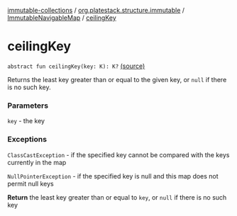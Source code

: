 [immutable-collections](../../index.md) / [org.platestack.structure.immutable](../index.md) / [ImmutableNavigableMap](index.md) / [ceilingKey](.)

# ceilingKey

`abstract fun ceilingKey(key: K): K?` [(source)](https://github.com/PlateStack/immutable-collections/blob/v0.1.0-alpha/src/main/kotlin/org/platestack/structure/immutable/ImmutableNavigableMap.kt#L141)

Returns the least key greater than or equal to the given key,
or `null` if there is no such key.

### Parameters

`key` - the key

### Exceptions

`ClassCastException` - if the specified key cannot be compared
    with the keys currently in the map

`NullPointerException` - if the specified key is null
    and this map does not permit null keys

**Return**
the least key greater than or equal to `key`,
    or `null` if there is no such key

